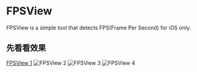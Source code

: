 # FPSView
FPSView is a simple tool that detects FPS(Frame Per Second) for iOS only.

## 先看看效果
[FPSView 1](https://github.com/VictorZhang2014/FPSView/blob/master/images/FPSView_1.jpg  "FPSView")
![FPSView 2](https://github.com/VictorZhang2014/FPSView/tree/master/images/FPSView_2.jpg)
![FPSView 3](https://github.com/VictorZhang2014/FPSView/tree/master/images/FPSView_3.jpg)
![FPSView 4](https://github.com/VictorZhang2014/FPSView/tree/master/images/FPSView_4.jpg)




